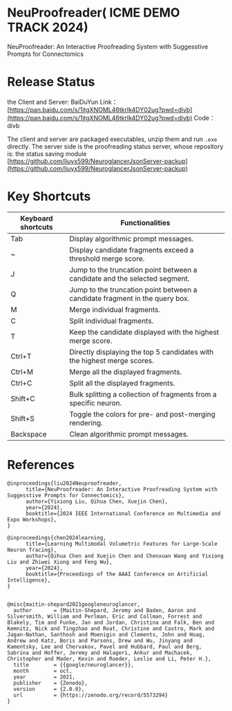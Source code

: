 # NeuProofreader( ICME DEMO TRACK 2024)
NeuProofreader: An Interactive Proofreading System with Suggesstive Prompts for Connectomics


# Release Status
the Client and Server: 
BaiDuYun Link： [https://pan.baidu.com/s/1itgXNOML46tkrIk4DY02ug?pwd=divb](https://pan.baidu.com/s/1itgXNOML46tkrIk4DY02ug?pwd=divb)   Code：divb

The client and server are packaged executables, unzip them and run `.exe` directly.
The server side is the proofreading status server, whose repository is: the status saving module [https://github.com/liuyx599/NeuroglancerJsonServer-packup](https://github.com/liuyx599/NeuroglancerJsonServer-packup)

# Key Shortcuts 
| Keyboard shortcuts | Functionalities                                              |
|--------------------|-------------------------------------------------------------|
| Tab                | Display algorithmic prompt messages.                        |
| ~                  | Display candidate fragments exceed a threshold merge score.  |
| J                  | Jump to the truncation point between a candidate and the selected segment.  |
| Q                  | Jump to the truncation point between a candidate fragment in the query box. |
| M                  | Merge individual fragments.                                 |
| C                  | Split individual fragments.                                 |
| T                  | Keep the candidate displayed with the highest merge score.  |
| Ctrl+T             | Directly displaying the top 5 candidates with the highest merge scores. |
| Ctrl+M             | Merge all the displayed fragments.                          |
| Ctrl+C             | Split all the displayed fragments.                          |
| Shift+C            | Bulk splitting a collection of fragments from a specific neuron. |
| Shift+S            | Toggle the colors for pre- and post-merging rendering.      |
| Backspace          | Clean algorithmic prompt messages.                          |


# References
```
@inproceedings{liu2024Neuproofreader,
      title={NeuProofreader: An Interactive Proofreading System with Suggesstive Prompts for Connectomics}, 
      author={Yixiong Liu, Qihua Chen, Xuejin Chen},
      year={2024},
      booktitle={2024 IEEE International Conference on Multimedia and Expo Workshops},
}

@inproceedings{chen2024learning,
      title={Learning Multimodal Volumetric Features for Large-Scale Neuron Tracing}, 
      author={Qihua Chen and Xuejin Chen and Chenxuan Wang and Yixiong Liu and Zhiwei Xiong and Feng Wu},
      year={2024},
      booktitle={Proceedings of the AAAI Conference on Artificial Intelligence},
}


@misc{maitin-shepard2021googleneuroglancer,
  author       = {Maitin-Shepard, Jeremy and Baden, Aaron and Silversmith, William and Perlman, Eric and Collman, Forrest and Blakely, Tim and Funke, Jan and Jordan, Christina and Falk, Ben and Kemnitz, Nick and Tingzhao and Roat, Christine and Castro, Mark and Jagan-Nathan, Santhosh and Moenigin and Clements, John and Hoag, Andrew and Katz, Boris and Parsons, Drew and Wu, Jinyang and Kamentsky, Lee and Chervakov, Pavel and Hubbard, Paul and Berg, Sabrina and Hoffer, Jeremy and Halageri, Ankur and Machacek, Christopher and Mader, Kevin and Roeder, Leslie and Li, Peter H.},
  title        = {{google/neuroglancer}},
  month        = oct,
  year         = 2021,
  publisher    = {Zenodo},
  version      = {2.0.0},
  url          = {https://zenodo.org/record/5573294}
}
```
